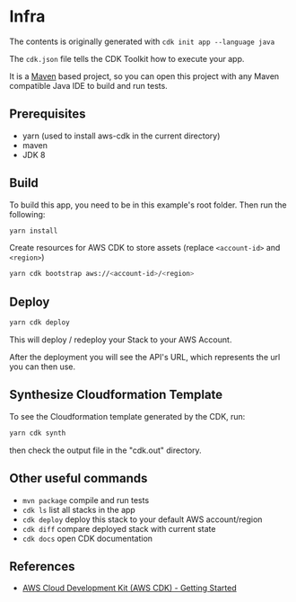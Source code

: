 # Infra

The contents is originally generated with `cdk init app --language java`

The `cdk.json` file tells the CDK Toolkit how to execute your app.

It is a [Maven](https://maven.apache.org/) based project, so you can open this project
with any Maven compatible Java IDE to build and run tests.

## Prerequisites

* yarn (used to install aws-cdk in the current directory)
* maven
* JDK 8

## Build

To build this app, you need to be in this example's root folder. Then run the following:

```sh
yarn install
```

Create resources for AWS CDK to store assets (replace `<account-id>` and `<region>`)

```sh
yarn cdk bootstrap aws://<account-id>/<region>
```

## Deploy

```sh
yarn cdk deploy
```

This will deploy / redeploy your Stack to your AWS Account.

After the deployment you will see the API's URL, which represents the url you can then use.

## Synthesize Cloudformation Template

To see the Cloudformation template generated by the CDK, run:

```sh
yarn cdk synth
```

then check the output file in the "cdk.out" directory.

## Other useful commands

* `mvn package`     compile and run tests
* `cdk ls`          list all stacks in the app
* `cdk deploy`      deploy this stack to your default AWS account/region
* `cdk diff`        compare deployed stack with current state
* `cdk docs`        open CDK documentation

## References

* [AWS Cloud Development Kit (AWS CDK) - Getting Started](https://docs.aws.amazon.com/cdk/latest/guide/getting_started.html)
